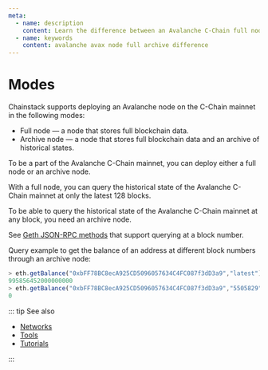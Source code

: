 ```yaml
---
meta:
  - name: description
    content: Learn the difference between an Avalanche C-Chain full node and an archive node. Run sample commands to see the difference.
  - name: keywords
    content: avalanche avax node full archive difference
---
```


# Modes

Chainstack supports deploying an Avalanche node on the C-Chain mainnet in the following modes:

* Full node — a node that stores full blockchain data.
* Archive node — a node that stores full blockchain data and an archive of historical states.

To be a part of the Avalanche C-Chain mainnet, you can deploy either a full node or an archive node.

With a full node, you can query the historical state of the Avalanche C-Chain mainnet at only the latest 128 blocks.

To be able to query the historical state of the Avalanche C-Chain mainnet at any block, you need an archive node.

See [Geth JSON-RPC methods](https://eth.wiki/json-rpc/API#the-default-block-parameter) that support querying at a block number.

Query example to get the balance of an address at different block numbers through an archive node:

``` js
> eth.getBalance("0xbFF78BC8ecA925CD5096057634C4FC087f3dD3a9","latest")
995856452000000000
> eth.getBalance("0xbFF78BC8ecA925CD5096057634C4FC087f3dD3a9","5505829")
0
```

::: tip See also

* [Networks](/operations/avalanche/networks)
* [Tools](/operations/avalanche/tools)
* [Tutorials](/tutorials/avalanche/)

:::
